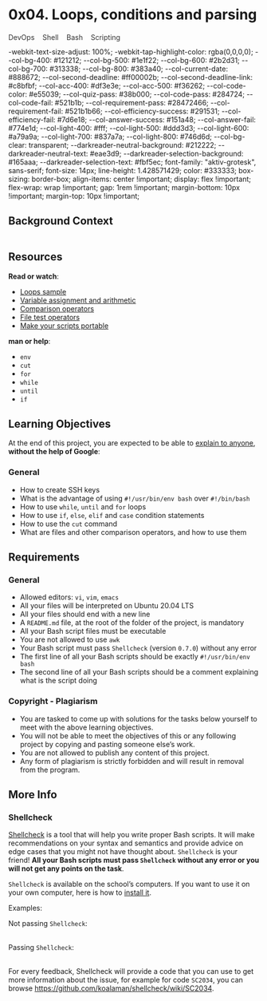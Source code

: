 <h1 class="gap">0x04. Loops, conditions and parsing</h1>
<div data-react-class="tags/Tags" data-react-props="{&quot;tags&quot;:[{&quot;id&quot;:6,&quot;value&quot;:&quot;DevOps&quot;,&quot;author_id&quot;:null,&quot;created_at&quot;:&quot;2022-06-16T01:59:38.000Z&quot;,&quot;updated_at&quot;:&quot;2022-06-16T01:59:38.000Z&quot;},{&quot;id&quot;:10,&quot;value&quot;:&quot;Shell&quot;,&quot;author_id&quot;:null,&quot;created_at&quot;:&quot;2022-06-16T01:59:38.000Z&quot;,&quot;updated_at&quot;:&quot;2022-06-16T01:59:38.000Z&quot;},{&quot;id&quot;:11,&quot;value&quot;:&quot;Bash&quot;,&quot;author_id&quot;:null,&quot;created_at&quot;:&quot;2022-06-16T01:59:38.000Z&quot;,&quot;updated_at&quot;:&quot;2022-06-16T01:59:38.000Z&quot;},{&quot;id&quot;:28,&quot;value&quot;:&quot;Scripting&quot;,&quot;author_id&quot;:null,&quot;created_at&quot;:&quot;2022-06-16T01:59:38.000Z&quot;,&quot;updated_at&quot;:&quot;2022-06-16T01:59:38.000Z&quot;}]}" data-react-cache-id="tags/Tags-0"><div class="align-items-center d-flex flex-wrap gap-3 my-2" 
style ="-webkit-text-size-adjust: 100%;
    -webkit-tap-highlight-color: rgba(0,0,0,0);
    font-size: 14px;
    line-height: 1.428571429;
    color: #333333;
    box-sizing: border-box;
    align-items: center !important;
    display: flex !important;
    flex-wrap: wrap !important;
    gap: 1rem !important;
    margin-bottom: 10px !important;
    margin-top: 10px !important;">
<span class="label label-primary" style="font-size: 14px;">DevOps </span>
<span class="label label-primary" style="font-size: 14px;">Shell </span>
<span class="label label-primary" style="font-size: 14px;">Bash </span>
<span class="label label-primary" style="font-size: 14px;">Scripting</span>
</div></div>
    -webkit-text-size-adjust: 100%;
    -webkit-tap-highlight-color: rgba(0,0,0,0);
    --col-bg-400: #121212;
    --col-bg-500: #1e1f22;
    --col-bg-600: #2b2d31;
    --col-bg-700: #313338;
    --col-bg-800: #383a40;
    --col-current-date: #888672;
    --col-second-deadline: #ff00002b;
    --col-second-deadline-link: #c8bfbf;
    --col-acc-400: #df3e3e;
    --col-acc-500: #f36262;
    --col-code-color: #e55039;
    --col-quiz-pass: #38b000;
    --col-code-pass: #284724;
    --col-code-fail: #521b1b;
    --col-requirement-pass: #28472466;
    --col-requirement-fail: #521b1b66;
    --col-efficiency-success: #291531;
    --col-efficiency-fail: #7d6e18;
    --col-answer-success: #151a48;
    --col-answer-fail: #774e1d;
    --col-light-400: #fff;
    --col-light-500: #ddd3d3;
    --col-light-600: #a79a9a;
    --col-light-700: #837a7a;
    --col-light-800: #746d6d;
    --col-bg-clear: transparent;
    --darkreader-neutral-background: #212222;
    --darkreader-neutral-text: #eae3d9;
    --darkreader-selection-background: #165aaa;
    --darkreader-selection-text: #fbf5ec;
    font-family: "aktiv-grotesk", sans-serif;
    font-size: 14px;
    line-height: 1.428571429;
    color: #333333;
    box-sizing: border-box;
    align-items: center !important;
    display: flex !important;
    flex-wrap: wrap !important;
    gap: 1rem !important;
    margin-bottom: 10px !important;
    margin-top: 10px !important;
<div class="panel panel-default" id="project-description">
  <div class="panel-body">
    <h2>Background Context</h2>

<p><a href="https://youtu.be/BC2neyc5GcI" target="_blank"><img src="https://s3.amazonaws.com/alx-intranet.hbtn.io/uploads/medias/2019/6/b07e3333b1edfb9beed5.png?X-Amz-Algorithm=AWS4-HMAC-SHA256&amp;X-Amz-Credential=AKIARDDGGGOUSBVO6H7D%2F20230727%2Fus-east-1%2Fs3%2Faws4_request&amp;X-Amz-Date=20230727T100300Z&amp;X-Amz-Expires=86400&amp;X-Amz-SignedHeaders=host&amp;X-Amz-Signature=98180cf3839abfb22b6e1d8854f9398d9a53e14d5dfc813d8daeaf983ca13420" alt="" loading="lazy" style=""></a></p>

<h2>Resources</h2>

<p><strong>Read or watch</strong>:</p>

<ul>
<li><a href="/rltoken/wT98UJfv_E2tk4yP9PcLLw" title="The <code>for</code> loop&quot; target=“_blank”>The <code>for</code> loop</a> </li>
<li><a href=" rltoken="" fsas6duzuuian6nawyxztw"="" nl_7unvltjrrh1c62_if_g"="" u93es1eshyob0odmydsvag"="" target="_blank">Loops sample</a> </li>
<li><a href="/rltoken/olvOKX699pq50rkHRE5cSA" title="Variable assignment and arithmetic" target="_blank">Variable assignment and arithmetic</a> </li>
<li><a href="/rltoken/HxohzllkOWh0t4dy_HptIQ" title="Comparison operators" target="_blank">Comparison operators</a> </li>
<li><a href="/rltoken/g8of2ABPEJfCNtPrDQaqVw" title="File test operators" target="_blank">File test operators</a> </li>
<li><a href="/rltoken/O0Ay21p7tDhfLMsYbtAKug" title="Make your scripts portable" target="_blank">Make your scripts portable</a> </li>
</ul>

<p><strong>man or help</strong>:</p>

<ul>
<li><code>env</code></li>
<li><code>cut</code></li>
<li><code>for</code></li>
<li><code>while</code></li>
<li><code>until</code></li>
<li><code>if</code></li>
</ul>

<h2>Learning Objectives</h2>

<p>At the end of this project, you are expected to be able to <a href="/rltoken/UnkzDNdH09TFJ0-Y56azyg" title="explain to anyone" target="_blank">explain to anyone</a>, <strong>without the help of Google</strong>:</p>

<h3>General</h3>

<ul>
<li>How to create SSH keys</li>
<li>What is the advantage of using  <code>#!/usr/bin/env bash</code> over <code>#!/bin/bash</code></li>
<li>How to use <code>while</code>, <code>until</code> and <code>for</code> loops</li>
<li>How to use <code>if</code>, <code>else</code>, <code>elif</code> and <code>case</code> condition statements</li>
<li>How to use the <code>cut</code> command</li>
<li>What are files and other comparison operators, and how to use them</li>
</ul>

<h2>Requirements</h2>

<h3>General</h3>

<ul>
<li>Allowed editors: <code>vi</code>, <code>vim</code>, <code>emacs</code></li>
<li>All your files will be interpreted on Ubuntu 20.04 LTS</li>
<li>All your files should end with a new line</li>
<li>A <code>README.md</code> file, at the root of the folder of the project, is mandatory</li>
<li>All your Bash script files must be executable</li>
<li>You are not allowed to use <code>awk</code></li>
<li>Your Bash script must pass <code>Shellcheck</code> (version <code>0.7.0</code>) without any error</li>
<li>The first line of all your Bash scripts should be exactly <code>#!/usr/bin/env bash</code></li>
<li>The second line of all your Bash scripts should be a comment explaining what is the script doing</li>
</ul>

<h3>Copyright - Plagiarism</h3>

<ul>
<li>You are tasked to come up with solutions for the tasks below yourself to meet with the above learning objectives.</li>
<li>You will not be able to meet the objectives of this or any following project by copying and pasting someone else’s work. </li>
<li>You are not allowed to publish any content of this project.</li>
<li>Any form of plagiarism is strictly forbidden and will result in removal from the program.</li>
</ul>

<h2>More Info</h2>

<h3>Shellcheck</h3>

<p><a href="/rltoken/joK6l_yEZ9N7T0GQ1RDjLA" title="Shellcheck" target="_blank">Shellcheck</a> is a tool that will help you write proper Bash scripts. It will make recommendations on your syntax and semantics and provide advice on edge cases that you might not have thought about. <code>Shellcheck</code> is your friend! <strong>All your Bash scripts must pass <code>Shellcheck</code> without any error or you will not get any points on the task</strong>.</p>

<p><code>Shellcheck</code> is available on the school’s computers. If you want to use it on your own computer, here is how to <a href="/rltoken/jbz0_-i3TV3WpKgxhyrtpA" title="install it" target="_blank">install it</a>.</p>

<p>Examples:</p>

<p>Not passing <code>Shellcheck</code>:<br>
<br>
<img src="https://s3.amazonaws.com/intranet-projects-files/holbertonschool-sysadmin_devops/251/Vxotqyj.png" alt="" loading="lazy" style=""></p>

<p>Passing <code>Shellcheck</code>:<br>
<br>
<img src="https://s3.amazonaws.com/intranet-projects-files/holbertonschool-sysadmin_devops/251/ubHWxDU.png" alt="" loading="lazy" style=""></p>

<p>For every feedback, Shellcheck will provide a code that you can use to get more information about the issue, for example for code <code>SC2034</code>, you can browse <a href="/rltoken/dxp49_rfO4_9Yjtcg59exg" title="https://github.com/koalaman/shellcheck/wiki/SC2034" target="_blank">https://github.com/koalaman/shellcheck/wiki/SC2034</a>.</p>

  </div>
</div>
